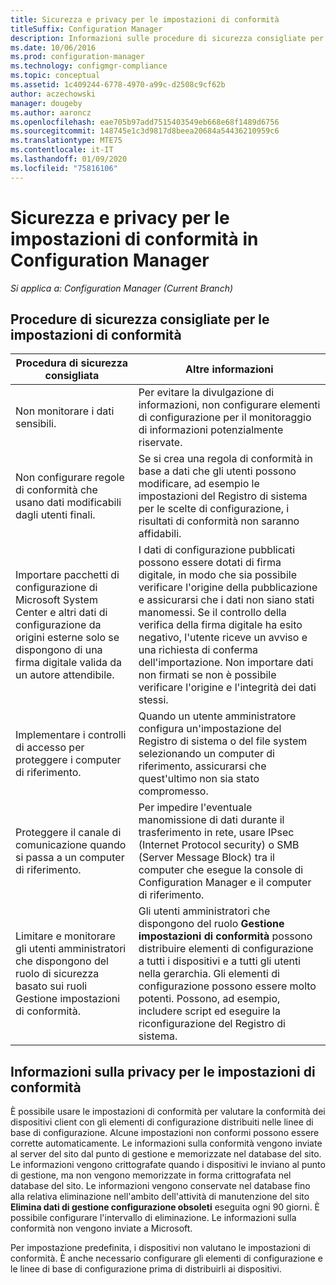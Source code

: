 ```yaml
---
title: Sicurezza e privacy per le impostazioni di conformità
titleSuffix: Configuration Manager
description: Informazioni sulle procedure di sicurezza consigliate per le impostazioni di conformità in Configuration Manager.
ms.date: 10/06/2016
ms.prod: configuration-manager
ms.technology: configmgr-compliance
ms.topic: conceptual
ms.assetid: 1c409244-6778-4970-a99c-d2508c9cf62b
author: aczechowski
manager: dougeby
ms.author: aaroncz
ms.openlocfilehash: eae705b97add7515403549eb668e68f1489d6756
ms.sourcegitcommit: 148745e1c3d9817d8beea20684a54436210959c6
ms.translationtype: MTE75
ms.contentlocale: it-IT
ms.lasthandoff: 01/09/2020
ms.locfileid: "75816106"
---
```

# <a name="security-and-privacy-for-compliance-settings-in-configuration-manager"></a>Sicurezza e privacy per le impostazioni di conformità in Configuration Manager

*Si applica a: Configuration Manager (Current Branch)*


## <a name="security-best-practices-for-compliance-settings"></a>Procedure di sicurezza consigliate per le impostazioni di conformità  

|Procedura di sicurezza consigliata|Altre informazioni|  
|----------------------------|----------------------|  
|Non monitorare i dati sensibili.|Per evitare la divulgazione di informazioni, non configurare elementi di configurazione per il monitoraggio di informazioni potenzialmente riservate.|  
|Non configurare regole di conformità che usano dati modificabili dagli utenti finali.|Se si crea una regola di conformità in base a dati che gli utenti possono modificare, ad esempio le impostazioni del Registro di sistema per le scelte di configurazione, i risultati di conformità non saranno affidabili.|  
|Importare pacchetti di configurazione di Microsoft System Center e altri dati di configurazione da origini esterne solo se dispongono di una firma digitale valida da un autore attendibile.|I dati di configurazione pubblicati possono essere dotati di firma digitale, in modo che sia possibile verificare l'origine della pubblicazione e assicurarsi che i dati non siano stati manomessi. Se il controllo della verifica della firma digitale ha esito negativo, l'utente riceve un avviso e una richiesta di conferma dell'importazione. Non importare dati non firmati se non è possibile verificare l'origine e l'integrità dei dati stessi.|  
|Implementare i controlli di accesso per proteggere i computer di riferimento.|Quando un utente amministratore configura un'impostazione del Registro di sistema o del file system selezionando un computer di riferimento, assicurarsi che quest'ultimo non sia stato compromesso.|  
|Proteggere il canale di comunicazione quando si passa a un computer di riferimento.|Per impedire l'eventuale manomissione di dati durante il trasferimento in rete, usare IPsec (Internet Protocol security) o SMB (Server Message Block) tra il computer che esegue la console di Configuration Manager e il computer di riferimento.|  
|Limitare e monitorare gli utenti amministratori che dispongono del ruolo di sicurezza basato sui ruoli Gestione impostazioni di conformità.|Gli utenti amministratori che dispongono del ruolo **Gestione impostazioni di conformità** possono distribuire elementi di configurazione a tutti i dispositivi e a tutti gli utenti nella gerarchia. Gli elementi di configurazione possono essere molto potenti. Possono, ad esempio, includere script ed eseguire la riconfigurazione del Registro di sistema.|  

## <a name="privacy-information-for-compliance-settings"></a>Informazioni sulla privacy per le impostazioni di conformità  
 È possibile usare le impostazioni di conformità per valutare la conformità dei dispositivi client con gli elementi di configurazione distribuiti nelle linee di base di configurazione. Alcune impostazioni non conformi possono essere corrette automaticamente. Le informazioni sulla conformità vengono inviate al server del sito dal punto di gestione e memorizzate nel database del sito. Le informazioni vengono crittografate quando i dispositivi le inviano al punto di gestione, ma non vengono memorizzate in forma crittografata nel database del sito. Le informazioni vengono conservate nel database fino alla relativa eliminazione nell'ambito dell'attività di manutenzione del sito **Elimina dati di gestione configurazione obsoleti** eseguita ogni 90 giorni. È possibile configurare l'intervallo di eliminazione. Le informazioni sulla conformità non vengono inviate a Microsoft.  

 Per impostazione predefinita, i dispositivi non valutano le impostazioni di conformità. È anche necessario configurare gli elementi di configurazione e le linee di base di configurazione prima di distribuirli ai dispositivi.  
